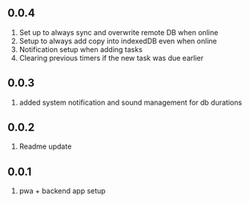 ## 0.0.4

1. Set up to always sync and overwrite remote DB when online
2. Setup to always add copy into indexedDB even when online
3. Notification setup when adding tasks
4. Clearing previous timers if the new task was due earlier

## 0.0.3

1. added system notification and sound management for db durations

## 0.0.2

1. Readme update

## 0.0.1

1. pwa + backend app setup